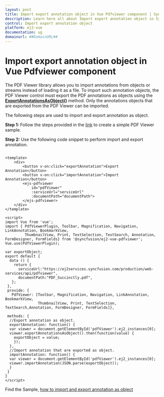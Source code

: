 ```yaml
---
layout: post
title: Import export annotation object in Vue Pdfviewer component | Syncfusion
description: Learn here all about Import export annotation object in Syncfusion Vue Pdfviewer component of Syncfusion Essential JS 2 and more.
control: Import export annotation object 
platform: ej2-vue
documentation: ug
domainurl: ##DomainURL##
---
```


# Import export annotation object in Vue Pdfviewer component

The PDF Viewer library allows you to import annotations from objects or streams instead of loading it as a file. To import such annotation objects, the PDF Viewer control must export the PDF annotations as objects using the [**ExportAnnotationsAsObject()**](https://ej2.syncfusion.com/vue/documentation/api/pdfviewer/#exportannotationsasobject) method. Only the annotations objects that are exported from the PDF Viewer can be imported.

The following steps are used to import and export annotation as object.

**Step 1:** Follow the steps provided in the [link](https://ej2.syncfusion.com/vue/documentation/pdfviewer/getting-started/) to create a simple PDF Viewer sample.

**Step 2:** Use the following code snippet to perform import and export annotation.

```

<template>
    <div>
        <button v-on:click="exportAnnotation">Export Annotation</button>
        <button v-on:click="importAnnotation">Import Annotation</button>
        <ejs-pdfviewer
            id="pdfViewer"
            :serviceUrl="serviceUrl"
            :documentPath="documentPath">
        </ejs-pdfviewer>
    </div>
</template>

<script>
import Vue from 'vue';
import { PdfViewerPlugin, Toolbar, Magnification, Navigation, LinkAnnotation, BookmarkView,
         ThumbnailView, Print, TextSelection, TextSearch, Annotation, FormDesigner, FormFields} from '@syncfusion/ej2-vue-pdfviewer';
Vue.use(PdfViewerPlugin);

var exportObject;
export default {
  data () {
    return {
      serviceUrl:"https://ej2services.syncfusion.com/production/web-services/api/pdfviewer",
      documentPath:"PDF_Succinctly.pdf",
   };
 },
 provide: {
   PdfViewer: [Toolbar, Magnification, Navigation, LinkAnnotation, BookmarkView,
               ThumbnailView, Print, TextSelection, TextSearch,Annotation, FormDesigner, FormFields]},

 methods: {
  //Export annotation as object.
  exportAnnotation: function() {
  var viewer = document.getElementById('pdfViewer').ej2_instances[0];
  viewer.exportAnnotationsAsObject().then(function(value) {
    exportObject = value;
    });
  },
  //Import annotation that are exported as object.
  importAnnotation: function() {
  var viewer = document.getElementById('pdfViewer').ej2_instances[0];
  viewer.importAnnotation(JSON.parse(exportObject));
  }
 }
}
</script>

```

Find the Sample, [how to import and export annotation as object](https://www.syncfusion.com/downloads/support/directtrac/general/ze/quickstart1493378357.zip)